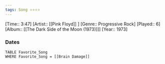 ```yaml
---
tags: Song ⭐⭐⭐⭐ 
---
```

[Time:: 3:47]
[Artist:: [[Pink Floyd]] ]
[Genre:: Progressive Rock]
[Played:: 6]
[Album:: [[The Dark Side of the Moon (1973)]]]
[Year:: 1973]
### Dates
````dataview
TABLE Favorite_Song
WHERE Favorite_Song = [[Brain Damage]]
````